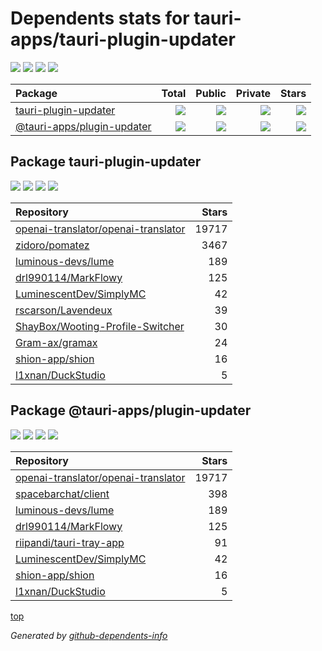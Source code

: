 # Dependents stats for tauri-apps/tauri-plugin-updater

[![](https://img.shields.io/static/v1?label=Used%20by&message=54&color=informational&logo=slickpic)](https://github.com/tauri-apps/tauri-plugin-updater/network/dependents)
[![](https://img.shields.io/static/v1?label=Used%20by%20(public)&message=18&color=informational&logo=slickpic)](https://github.com/tauri-apps/tauri-plugin-updater/network/dependents)
[![](https://img.shields.io/static/v1?label=Used%20by%20(private)&message=36&color=informational&logo=slickpic)](https://github.com/tauri-apps/tauri-plugin-updater/network/dependents)
[![](https://img.shields.io/static/v1?label=Used%20by%20(stars)&message=44237&color=informational&logo=slickpic)](https://github.com/tauri-apps/tauri-plugin-updater/network/dependents)

| Package    | Total  | Public | Private | Stars |
| :--------  | -----: | -----: | -----:  | ----: |
| [tauri-plugin-updater](#package-tauri-plugin-updater)    | [![](https://img.shields.io/static/v1?label=Used%20by&message=31&color=informational&logo=slickpic)](https://github.com/tauri-apps/tauri-plugin-updater/network/dependents?package_id=UGFja2FnZS0zNzA3MzQ1MDk1)  | [![](https://img.shields.io/static/v1?label=Used%20by%20(public)&message=10&color=informational&logo=slickpic)](https://github.com/tauri-apps/tauri-plugin-updater/network/dependents?package_id=UGFja2FnZS0zNzA3MzQ1MDk1) | [![](https://img.shields.io/static/v1?label=Used%20by%20(private)&message=21&color=informational&logo=slickpic)](https://github.com/tauri-apps/tauri-plugin-updater/network/dependents?package_id=UGFja2FnZS0zNzA3MzQ1MDk1) | [![](https://img.shields.io/static/v1?label=Used%20by%20(stars)&message=23654&color=informational&logo=slickpic)](https://github.com/tauri-apps/tauri-plugin-updater/network/dependents?package_id=UGFja2FnZS0zNzA3MzQ1MDk1) |
| [@tauri-apps/plugin-updater](#package-tauri-appsplugin-updater)    | [![](https://img.shields.io/static/v1?label=Used%20by&message=23&color=informational&logo=slickpic)](https://github.com/tauri-apps/tauri-plugin-updater/network/dependents?package_id=UGFja2FnZS0zNzA5NTM0NjIz)  | [![](https://img.shields.io/static/v1?label=Used%20by%20(public)&message=8&color=informational&logo=slickpic)](https://github.com/tauri-apps/tauri-plugin-updater/network/dependents?package_id=UGFja2FnZS0zNzA5NTM0NjIz) | [![](https://img.shields.io/static/v1?label=Used%20by%20(private)&message=15&color=informational&logo=slickpic)](https://github.com/tauri-apps/tauri-plugin-updater/network/dependents?package_id=UGFja2FnZS0zNzA5NTM0NjIz) | [![](https://img.shields.io/static/v1?label=Used%20by%20(stars)&message=20583&color=informational&logo=slickpic)](https://github.com/tauri-apps/tauri-plugin-updater/network/dependents?package_id=UGFja2FnZS0zNzA5NTM0NjIz) |

## Package tauri-plugin-updater

[![](https://img.shields.io/static/v1?label=Used%20by&message=31&color=informational&logo=slickpic)](https://github.com/tauri-apps/tauri-plugin-updater/network/dependents?package_id=UGFja2FnZS0zNzA3MzQ1MDk1)
[![](https://img.shields.io/static/v1?label=Used%20by%20(public)&message=10&color=informational&logo=slickpic)](https://github.com/tauri-apps/tauri-plugin-updater/network/dependents?package_id=UGFja2FnZS0zNzA3MzQ1MDk1)
[![](https://img.shields.io/static/v1?label=Used%20by%20(private)&message=21&color=informational&logo=slickpic)](https://github.com/tauri-apps/tauri-plugin-updater/network/dependents?package_id=UGFja2FnZS0zNzA3MzQ1MDk1)
[![](https://img.shields.io/static/v1?label=Used%20by%20(stars)&message=23654&color=informational&logo=slickpic)](https://github.com/tauri-apps/tauri-plugin-updater/network/dependents?package_id=UGFja2FnZS0zNzA3MzQ1MDk1)

| Repository | Stars  |
| :--------  | -----: |
|[openai-translator/openai-translator](https://github.com/openai-translator/openai-translator) | 19717 |
|[zidoro/pomatez](https://github.com/zidoro/pomatez) | 3467 |
|[luminous-devs/lume](https://github.com/luminous-devs/lume) | 189 |
|[drl990114/MarkFlowy](https://github.com/drl990114/MarkFlowy) | 125 |
|[LuminescentDev/SimplyMC](https://github.com/LuminescentDev/SimplyMC) | 42 |
|[rscarson/Lavendeux](https://github.com/rscarson/Lavendeux) | 39 |
|[ShayBox/Wooting-Profile-Switcher](https://github.com/ShayBox/Wooting-Profile-Switcher) | 30 |
|[Gram-ax/gramax](https://github.com/Gram-ax/gramax) | 24 |
|[shion-app/shion](https://github.com/shion-app/shion) | 16 |
|[l1xnan/DuckStudio](https://github.com/l1xnan/DuckStudio) | 5 |

## Package @tauri-apps/plugin-updater

[![](https://img.shields.io/static/v1?label=Used%20by&message=23&color=informational&logo=slickpic)](https://github.com/tauri-apps/tauri-plugin-updater/network/dependents?package_id=UGFja2FnZS0zNzA5NTM0NjIz)
[![](https://img.shields.io/static/v1?label=Used%20by%20(public)&message=8&color=informational&logo=slickpic)](https://github.com/tauri-apps/tauri-plugin-updater/network/dependents?package_id=UGFja2FnZS0zNzA5NTM0NjIz)
[![](https://img.shields.io/static/v1?label=Used%20by%20(private)&message=15&color=informational&logo=slickpic)](https://github.com/tauri-apps/tauri-plugin-updater/network/dependents?package_id=UGFja2FnZS0zNzA5NTM0NjIz)
[![](https://img.shields.io/static/v1?label=Used%20by%20(stars)&message=20583&color=informational&logo=slickpic)](https://github.com/tauri-apps/tauri-plugin-updater/network/dependents?package_id=UGFja2FnZS0zNzA5NTM0NjIz)

| Repository | Stars  |
| :--------  | -----: |
|[openai-translator/openai-translator](https://github.com/openai-translator/openai-translator) | 19717 |
|[spacebarchat/client](https://github.com/spacebarchat/client) | 398 |
|[luminous-devs/lume](https://github.com/luminous-devs/lume) | 189 |
|[drl990114/MarkFlowy](https://github.com/drl990114/MarkFlowy) | 125 |
|[riipandi/tauri-tray-app](https://github.com/riipandi/tauri-tray-app) | 91 |
|[LuminescentDev/SimplyMC](https://github.com/LuminescentDev/SimplyMC) | 42 |
|[shion-app/shion](https://github.com/shion-app/shion) | 16 |
|[l1xnan/DuckStudio](https://github.com/l1xnan/DuckStudio) | 5 |

[top](#main)

_Generated by [github-dependents-info](https://github.com/nvuillam/github-dependents-info)_